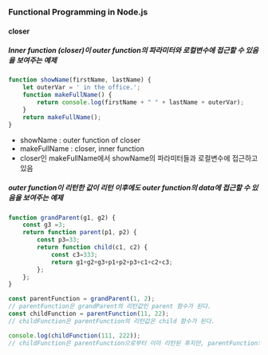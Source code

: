 ### Functional Programming in Node.js

#### closer

##### Inner function (closer)이 outer function의 파라미터와 로컬변수에 접근할 수 있음을 보여주는 예제

```javascript
function showName(firstName, lastName) {
    let outerVar = ' in the office.';
    function makeFullName() {
        return console.log(firstName + " " + lastName + outerVar);
    }
    return makeFullName();
}
```

* showName : outer function of closer
* makeFullName : closer, inner function
* closer인 makeFullName에서 showName의 파라미터들과 로컬변수에 접근하고 있음

##### outer function이 리턴한 값이 리턴 이후에도 outer function의 data에 접근할 수 있음을 보여주는 예제

```javascript
function grandParent(g1, g2) {
    const g3 =3;
    return function parent(p1, p2) {
        const p3=33;
        return function child(c1, c2) {
            const c3=333;
            return g1+g2+g3+p1+p2+p3+c1+c2+c3;
        };
    };
}

const parentFunction = grandParent(1, 2);
// parentFunction은 grandParent의 리턴값인 parent 함수가 된다.
const childFunction = parentFunction(11, 22);
// childFunction은 parentFunction의 리턴값은 child 함수가 된다.

console.log(childFunction(111, 222));
// childFunction은 parentFunction으로부터 이미 리턴된 후지만, parentFunction의 파라미터와 로컬 변수에 접근할 수 있다.
```

